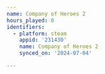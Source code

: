 ```yaml
---
name: Company of Heroes 2
hours_played: 0
identifiers:
  - platform: steam
    appid: '231430'
    name: Company of Heroes 2
    synced_on: '2024-07-04'

---
```

